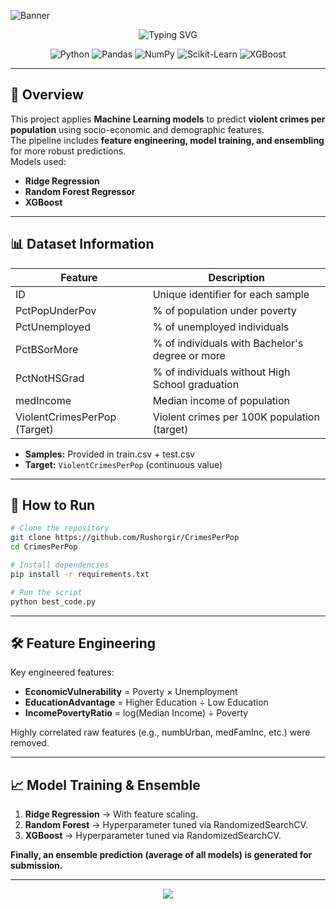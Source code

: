 <!-- HEADER BANNER -->
![Banner](https://capsule-render.vercel.app/api?type=waving&color=0:8B0000,100:FF4500&height=200&section=header&text=Violent%20Crimes%20Per%20Population&fontSize=40&fontColor=ffffff&animation=fadeIn&fontAlignY=35)

<!-- ANIMATED TAGLINE -->
<p align="center">
  <img src="https://readme-typing-svg.herokuapp.com?font=Fira+Code&pause=1000&color=FF4500&center=true&vCenter=true&width=800&lines=Predicting+Violent+Crimes+Per+Population;Machine+Learning+with+Ridge,+RandomForest,+XGBoost;Ensemble+Models+for+Improved+Accuracy" alt="Typing SVG" />
</p>

<!-- TECH BADGES -->
<p align="center">
  <img src="https://img.shields.io/badge/Python-3776AB?style=for-the-badge&logo=python&logoColor=white" alt="Python"/>
  <img src="https://img.shields.io/badge/Pandas-150458?style=for-the-badge&logo=pandas&logoColor=white" alt="Pandas"/>
  <img src="https://img.shields.io/badge/NumPy-013243?style=for-the-badge&logo=numpy&logoColor=white" alt="NumPy"/>
  <img src="https://img.shields.io/badge/Scikit--Learn-F7931E?style=for-the-badge&logo=scikit-learn&logoColor=white" alt="Scikit-Learn"/>
  <img src="https://img.shields.io/badge/XGBoost-FF6F00?style=for-the-badge&logo=xgboost&logoColor=white" alt="XGBoost"/>
</p>

---

## 📌 Overview
This project applies **Machine Learning models** to predict **violent crimes per population** using socio-economic and demographic features.  
The pipeline includes **feature engineering, model training, and ensembling** for more robust predictions.  
Models used:
- **Ridge Regression**
- **Random Forest Regressor**
- **XGBoost**

---

## 📊 Dataset Information
| Feature                  | Description                                      |
|---------------------------|--------------------------------------------------|
| ID                        | Unique identifier for each sample                |
| PctPopUnderPov            | % of population under poverty                    |
| PctUnemployed             | % of unemployed individuals                      |
| PctBSorMore               | % of individuals with Bachelor's degree or more |
| PctNotHSGrad              | % of individuals without High School graduation |
| medIncome                 | Median income of population                      |
| ViolentCrimesPerPop (Target)| Violent crimes per 100K population (target)   |

- **Samples:** Provided in train.csv + test.csv  
- **Target:** `ViolentCrimesPerPop` (continuous value)

---

## 🚀 How to Run
```bash
# Clone the repository
git clone https://github.com/Rushorgir/CrimesPerPop
cd CrimesPerPop

# Install dependencies
pip install -r requirements.txt

# Run the script
python best_code.py
```

---

## 🛠️ Feature Engineering

Key engineered features:
-	**EconomicVulnerability** = Poverty × Unemployment
-	**EducationAdvantage** = Higher Education ÷ Low Education
-	**IncomePovertyRatio** = log(Median Income) ÷ Poverty

Highly correlated raw features (e.g., numbUrban, medFamInc, etc.) were removed.

---

## 📈 Model Training & Ensemble
1.	**Ridge Regression** → With feature scaling.
2.	**Random Forest** → Hyperparameter tuned via RandomizedSearchCV.
3.	**XGBoost** → Hyperparameter tuned via RandomizedSearchCV.

**Finally, an ensemble prediction (average of all models) is generated for submission.**

---

<p align="center">
  <img src="https://capsule-render.vercel.app/api?type=waving&color=0:8B0000,100:FF4500&height=100&section=footer"/>
</p>